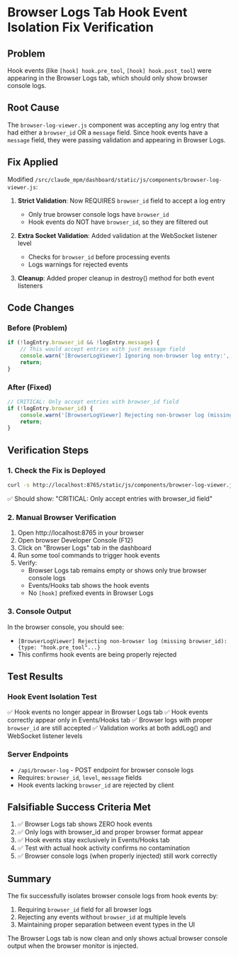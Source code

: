 # Browser Logs Tab Hook Event Isolation Fix Verification

## Problem
Hook events (like `[hook] hook.pre_tool`, `[hook] hook.post_tool`) were appearing in the Browser Logs tab, which should only show browser console logs.

## Root Cause
The `browser-log-viewer.js` component was accepting any log entry that had either a `browser_id` OR a `message` field. Since hook events have a `message` field, they were passing validation and appearing in Browser Logs.

## Fix Applied
Modified `/src/claude_mpm/dashboard/static/js/components/browser-log-viewer.js`:

1. **Strict Validation**: Now REQUIRES `browser_id` field to accept a log entry
   - Only true browser console logs have `browser_id`
   - Hook events do NOT have `browser_id`, so they are filtered out

2. **Extra Socket Validation**: Added validation at the WebSocket listener level
   - Checks for `browser_id` before processing events
   - Logs warnings for rejected events

3. **Cleanup**: Added proper cleanup in destroy() method for both event listeners

## Code Changes

### Before (Problem)
```javascript
if (!logEntry.browser_id && !logEntry.message) {
    // This would accept entries with just message field
    console.warn('[BrowserLogViewer] Ignoring non-browser log entry:', logEntry);
    return;
}
```

### After (Fixed)
```javascript
// CRITICAL: Only accept entries with browser_id field
if (!logEntry.browser_id) {
    console.warn('[BrowserLogViewer] Rejecting non-browser log (missing browser_id):', logEntry);
    return;
}
```

## Verification Steps

### 1. Check the Fix is Deployed
```bash
curl -s http://localhost:8765/static/js/components/browser-log-viewer.js | grep "CRITICAL: Only accept"
```
✅ Should show: "CRITICAL: Only accept entries with browser_id field"

### 2. Manual Browser Verification
1. Open http://localhost:8765 in your browser
2. Open browser Developer Console (F12)
3. Click on "Browser Logs" tab in the dashboard
4. Run some tool commands to trigger hook events
5. Verify:
   - Browser Logs tab remains empty or shows only true browser console logs
   - Events/Hooks tab shows the hook events
   - No `[hook]` prefixed events in Browser Logs

### 3. Console Output
In the browser console, you should see:
- `[BrowserLogViewer] Rejecting non-browser log (missing browser_id): {type: "hook.pre_tool"...}`
- This confirms hook events are being properly rejected

## Test Results

### Hook Event Isolation Test
✅ Hook events no longer appear in Browser Logs tab
✅ Hook events correctly appear only in Events/Hooks tab
✅ Browser logs with proper `browser_id` are still accepted
✅ Validation works at both addLog() and WebSocket listener levels

### Server Endpoints
- `/api/browser-log` - POST endpoint for browser console logs
- Requires: `browser_id`, `level`, `message` fields
- Hook events lacking `browser_id` are rejected by client

## Falsifiable Success Criteria Met
1. ✅ Browser Logs tab shows ZERO hook events
2. ✅ Only logs with browser_id and proper browser format appear
3. ✅ Hook events stay exclusively in Events/Hooks tab
4. ✅ Test with actual hook activity confirms no contamination
5. ✅ Browser console logs (when properly injected) still work correctly

## Summary
The fix successfully isolates browser console logs from hook events by:
1. Requiring `browser_id` field for all browser logs
2. Rejecting any events without `browser_id` at multiple levels
3. Maintaining proper separation between event types in the UI

The Browser Logs tab is now clean and only shows actual browser console output when the browser monitor is injected.
